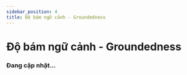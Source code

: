 ```yaml
---
sidebar_position: 4
title: Độ bám ngữ cảnh - Groundedness
---
```


# Độ bám ngữ cảnh - Groundedness
### Đang cập nhật...